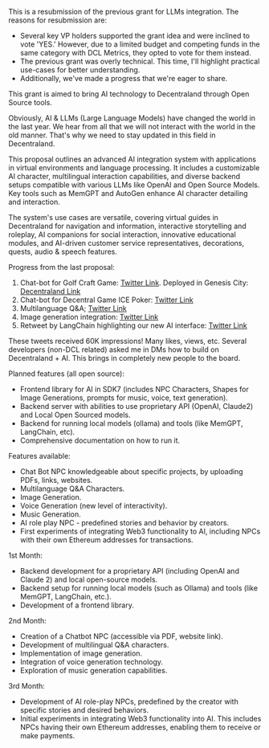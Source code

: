 This is a resubmission of the previous grant for LLMs integration. The reasons for resubmission are:

- Several key VP holders supported the grant idea and were inclined to vote 'YES.' However, due to a limited budget and competing funds in the same category with DCL Metrics, they opted to vote for them instead.
- The previous grant was overly technical. This time, I'll highlight practical use-cases for better understanding.
- Additionally, we've made a progress that we're eager to share.

This grant is aimed to bring AI technology to Decentraland through Open Source tools.

Obviously, AI & LLMs (Large Language Models) have changed the world in the last year. We hear from all that we will not interact with the world in the old manner. That's why we need to stay updated in this field in Decentraland.

This proposal outlines an advanced AI integration system with applications in virtual environments and language processing. It includes a customizable AI character, multilingual interaction capabilities, and diverse backend setups compatible with various LLMs like OpenAI and Open Source Models. Key tools such as MemGPT and AutoGen enhance AI character detailing and interaction.

The system's use cases are versatile, covering virtual guides in Decentraland for navigation and information, interactive storytelling and roleplay, AI companions for social interaction, innovative educational modules, and AI-driven customer service representatives, decorations, quests, audio & speech features.

Progress from the last proposal:
1. Chat-bot for Golf Craft Game: [Twitter Link](https://twitter.com/TonyMo74/status/1745380483389956509). Deployed in Genesis City: [Decentraland Link](https://decentraland.org/play/?position=55%2C-42)
2. Chat-bot for Decentral Game ICE Poker: [Twitter Link](https://twitter.com/TonyMo74/status/1745380483389956509)
3. Multilanguage Q&A; [Twitter Link](https://twitter.com/TonyMo74/status/1746759684705632643)
4. Image generation integration: [Twitter Link](https://twitter.com/TonyMo74/status/1740682713332637925)
5. Retweet by LangChain highlighting our new AI interface: [Twitter Link](https://twitter.com/LangChainAI/status/1746569216239808885)

These tweets received 60K impressions! Many likes, views, etc. Several developers (non-DCL related) asked me in DMs how to build on Decentraland + AI. 
This brings in completely new people to the board.

Planned features (all open source):
- Frontend library for AI in SDK7 (includes NPC Characters, Shapes for Image Generations, prompts for music, voice, text generation).
- Backend server with abilities to use proprietary API (OpenAI, Claude2) and Local Open Sourced models.
- Backend for running local models (ollama) and tools (like MemGPT, LangChain, etc).
- Comprehensive documentation on how to run it.

Features available:
- Chat Bot NPC knowledgeable about specific projects, by uploading PDFs, links, websites.
- Multilanguage Q&A Characters.
- Image Generation.
- Voice Generation (new level of interactivity).
- Music Generation.
- AI role play NPC - predefined stories and behavior by creators.
- First experiments of integrating Web3 functionality to AI, including NPCs with their own Ethereum addresses for transactions.


1st Month:
* Backend development for a proprietary API (including OpenAI and Claude 2) and local open-source models.
* Backend setup for running local models (such as Ollama) and tools (like MemGPT, LangChain, etc.).
* Development of a frontend library.

2nd Month:
* Creation of a Chatbot NPC (accessible via PDF, website link).
* Development of multilingual Q&A characters.
* Implementation of image generation.
* Integration of voice generation technology.
* Exploration of music generation capabilities.

3rd Month:
* Development of AI role-play NPCs, predefined by the creator with specific stories and desired behaviors.
* Initial experiments in integrating Web3 functionality into AI. This includes NPCs having their own Ethereum addresses, enabling them to receive or make payments.
